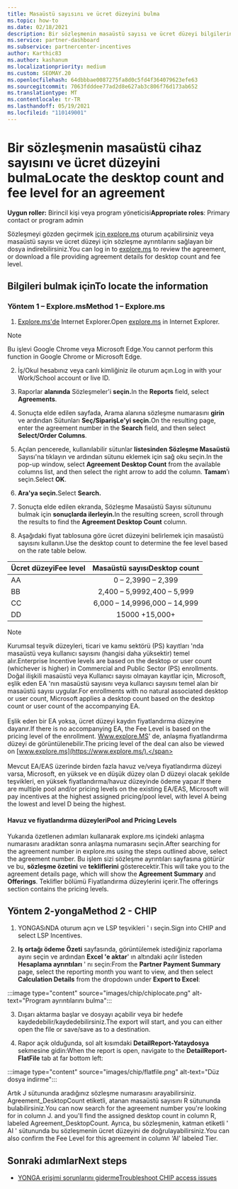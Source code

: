 ```yaml
---
title: Masaüstü sayısını ve ücret düzeyini bulma
ms.topic: how-to
ms.date: 02/18/2021
description: Bir sözleşmenin masaüstü sayısı ve ücret düzeyi bilgilerini bulmak için Channel Incentives platformunu (CHIP) kullanmayı öğrenin.
ms.service: partner-dashboard
ms.subservice: partnercenter-incentives
author: Karthic83
ms.author: kashanum
ms.localizationpriority: medium
ms.custom: SEOMAY.20
ms.openlocfilehash: 64dbbbae0087275fa8d0c5fd4f364079623efe63
ms.sourcegitcommit: 7063fdddee77ad2d8e627ab3c806f76d173ab652
ms.translationtype: MT
ms.contentlocale: tr-TR
ms.lasthandoff: 05/19/2021
ms.locfileid: "110149001"
---
```

# <a name="locate-the-desktop-count-and-fee-level-for-an-agreement"></a><span data-ttu-id="6d6f4-103">Bir sözleşmenin masaüstü cihaz sayısını ve ücret düzeyini bulma</span><span class="sxs-lookup"><span data-stu-id="6d6f4-103">Locate the desktop count and fee level for an agreement</span></span>

<span data-ttu-id="6d6f4-104">**Uygun roller:** Birincil kişi veya program yöneticisi</span><span class="sxs-lookup"><span data-stu-id="6d6f4-104">**Appropriate roles**: Primary contact or program admin</span></span>

<span data-ttu-id="6d6f4-105">Sözleşmeyi gözden geçirmek [için explore.ms](https://www.explore.ms/) oturum açabilirsiniz veya masaüstü sayısı ve ücret düzeyi için sözleşme ayrıntılarını sağlayan bir dosya indirebilirsiniz.</span><span class="sxs-lookup"><span data-stu-id="6d6f4-105">You can log in to [explore.ms](https://www.explore.ms/) to review the agreement, or download a file providing agreement details for desktop count and fee level.</span></span>

## <a name="to-locate-the-information"></a><span data-ttu-id="6d6f4-106">Bilgileri bulmak için</span><span class="sxs-lookup"><span data-stu-id="6d6f4-106">To locate the information</span></span>

### <a name="method-1--explorems"></a><span data-ttu-id="6d6f4-107">Yöntem 1 – Explore.ms</span><span class="sxs-lookup"><span data-stu-id="6d6f4-107">Method 1 – Explore.ms</span></span>

1. <span data-ttu-id="6d6f4-108">[Explore.ms'de](https://www.explore.ms/) Internet Explorer.</span><span class="sxs-lookup"><span data-stu-id="6d6f4-108">Open [explore.ms](https://www.explore.ms/) in Internet Explorer.</span></span> 

>[!Note]
><span data-ttu-id="6d6f4-109">Bu işlevi Google Chrome veya Microsoft Edge.</span><span class="sxs-lookup"><span data-stu-id="6d6f4-109">You cannot perform this function in Google Chrome or Microsoft Edge.</span></span>

2. <span data-ttu-id="6d6f4-110">İş/Okul hesabınız veya canlı kimliğiniz ile oturum açın.</span><span class="sxs-lookup"><span data-stu-id="6d6f4-110">Log in with your Work/School account or live ID.</span></span>  

3. <span data-ttu-id="6d6f4-111">Raporlar **alanında** Sözleşmeler'i **seçin.**</span><span class="sxs-lookup"><span data-stu-id="6d6f4-111">In the **Reports** field, select **Agreements**.</span></span>

4. <span data-ttu-id="6d6f4-112">Sonuçta elde edilen sayfada, Arama alanına sözleşme numarasını **girin** ve ardından Sütunları **Seç/SiparişLe'yi seçin.**</span><span class="sxs-lookup"><span data-stu-id="6d6f4-112">On the resulting page, enter the agreement number in the **Search** field, and then select **Select/Order Columns**.</span></span>

5. <span data-ttu-id="6d6f4-113">Açılan pencerede, kullanılabilir sütunlar **listesinden Sözleşme Masaüstü** Sayısı'na tıklayın ve ardından sütunu eklemek için sağ oku seçin.</span><span class="sxs-lookup"><span data-stu-id="6d6f4-113">In the pop-up window, select **Agreement Desktop Count** from the available columns list, and then select the right arrow to add the column.</span></span> <span data-ttu-id="6d6f4-114">**Tamam**’ı seçin.</span><span class="sxs-lookup"><span data-stu-id="6d6f4-114">Select **OK**.</span></span>

6. <span data-ttu-id="6d6f4-115">**Ara'ya seçin.**</span><span class="sxs-lookup"><span data-stu-id="6d6f4-115">Select **Search.**</span></span>

7. <span data-ttu-id="6d6f4-116">Sonuçta elde edilen ekranda, Sözleşme Masaüstü Sayısı sütununu bulmak için **sonuçlarda ilerleyin.**</span><span class="sxs-lookup"><span data-stu-id="6d6f4-116">In the resulting screen, scroll through the results to find the **Agreement Desktop Count** column.</span></span> 

8. <span data-ttu-id="6d6f4-117">Aşağıdaki fiyat tablosuna göre ücret düzeyini belirlemek için masaüstü sayısını kullanın.</span><span class="sxs-lookup"><span data-stu-id="6d6f4-117">Use the desktop count to determine the fee level based on the rate table below.</span></span>  

| <span data-ttu-id="6d6f4-118">Ücret düzeyi</span><span class="sxs-lookup"><span data-stu-id="6d6f4-118">Fee level</span></span> | <span data-ttu-id="6d6f4-119">Masaüstü sayısı</span><span class="sxs-lookup"><span data-stu-id="6d6f4-119">Desktop count</span></span> |
| ------ | :-----------: |
|  <span data-ttu-id="6d6f4-120">A</span><span class="sxs-lookup"><span data-stu-id="6d6f4-120">A</span></span> | <span data-ttu-id="6d6f4-121">0 – 2,399</span><span class="sxs-lookup"><span data-stu-id="6d6f4-121">0 – 2,399</span></span>    |
|  <span data-ttu-id="6d6f4-122">B</span><span class="sxs-lookup"><span data-stu-id="6d6f4-122">B</span></span> | <span data-ttu-id="6d6f4-123">2,400 – 5,999</span><span class="sxs-lookup"><span data-stu-id="6d6f4-123">2,400 – 5,999</span></span>    |
|  <span data-ttu-id="6d6f4-124">C</span><span class="sxs-lookup"><span data-stu-id="6d6f4-124">C</span></span> | <span data-ttu-id="6d6f4-125">6,000 – 14,999</span><span class="sxs-lookup"><span data-stu-id="6d6f4-125">6,000 – 14,999</span></span>    |
|  <span data-ttu-id="6d6f4-126">D</span><span class="sxs-lookup"><span data-stu-id="6d6f4-126">D</span></span> | <span data-ttu-id="6d6f4-127">15000 +</span><span class="sxs-lookup"><span data-stu-id="6d6f4-127">15,000+</span></span>   |

>[!NOTE]
><span data-ttu-id="6d6f4-128">Kurumsal teşvik düzeyleri, ticari ve kamu sektörü (PS) kayıtları 'nda masaüstü veya kullanıcı sayısını (hangisi daha yüksektir) temel alır.</span><span class="sxs-lookup"><span data-stu-id="6d6f4-128">Enterprise Incentive levels are based on the desktop or user count (whichever is higher) in Commercial and Public Sector (PS) enrollments.</span></span> <span data-ttu-id="6d6f4-129">Doğal ilişkili masaüstü veya Kullanıcı sayısı olmayan kayıtlar için, Microsoft, eşlik eden EA 'nın masaüstü sayısını veya kullanıcı sayısını temel alan bir masaüstü sayısı uygular.</span><span class="sxs-lookup"><span data-stu-id="6d6f4-129">For enrollments with no natural associated desktop or user count, Microsoft applies a desktop count based on the desktop count or user count of the accompanying EA.</span></span> <br><br><span data-ttu-id="6d6f4-130">Eşlik eden bir EA yoksa, ücret düzeyi kaydın fiyatlandırma düzeyine dayanır.</span><span class="sxs-lookup"><span data-stu-id="6d6f4-130">If there is no accompanying EA, the Fee Level is based on the pricing level of the enrollment.</span></span> <span data-ttu-id="6d6f4-131">[Www.explore.MS](https://www.explore.ms/)' de, anlaşma fiyatlandırma düzeyi de görüntülenebilir.</span><span class="sxs-lookup"><span data-stu-id="6d6f4-131">The pricing level of the deal can also be viewed on [www.explore.ms](https://www.explore.ms/).</span></span> <br><br><span data-ttu-id="6d6f4-132">Mevcut EA/EAS üzerinde birden fazla havuz ve/veya fiyatlandırma düzeyi varsa, Microsoft, en yüksek ve en düşük düzey olan D düzeyi olacak şekilde teşvikleri, en yüksek fiyatlandırma/havuz düzeyinde ödeme yapar.</span><span class="sxs-lookup"><span data-stu-id="6d6f4-132">If there are multiple pool and/or pricing levels on the existing EA/EAS,  Microsoft will pay incentives at the highest assigned pricing/pool level, with level A being the lowest and level D being the highest.</span></span>

#### <a name="pool-and-pricing-levels"></a><span data-ttu-id="6d6f4-133">Havuz ve fiyatlandırma düzeyleri</span><span class="sxs-lookup"><span data-stu-id="6d6f4-133">Pool and Pricing Levels</span></span>

<span data-ttu-id="6d6f4-134">Yukarıda özetlenen adımları kullanarak explore.ms içindeki anlaşma numarasını aradıktan sonra anlaşma numarasını seçin.</span><span class="sxs-lookup"><span data-stu-id="6d6f4-134">After searching for the agreement number in explore.ms using the steps outlined above, select the agreement number.</span></span> <span data-ttu-id="6d6f4-135">Bu işlem sizi sözleşme ayrıntıları sayfasına götürür ve bu, **sözleşme özetini** ve **tekliflerini** gösterecektir.</span><span class="sxs-lookup"><span data-stu-id="6d6f4-135">This will take you to the agreement details page, which will show the **Agreement Summary** and **Offerings**.</span></span> <span data-ttu-id="6d6f4-136">Teklifler bölümü Fiyatlandırma düzeylerini içerir.</span><span class="sxs-lookup"><span data-stu-id="6d6f4-136">The offerings section contains the pricing levels.</span></span>

## <a name="method-2---chip"></a><span data-ttu-id="6d6f4-137">Yöntem 2-yonga</span><span class="sxs-lookup"><span data-stu-id="6d6f4-137">Method 2 - CHIP</span></span>

1. <span data-ttu-id="6d6f4-138">YONGASıNDA oturum açın ve LSP teşvikleri ' ı seçin.</span><span class="sxs-lookup"><span data-stu-id="6d6f4-138">Sign into CHIP and select LSP Incentives.</span></span>

2. <span data-ttu-id="6d6f4-139">**Iş ortağı ödeme Özeti** sayfasında, görüntülemek istediğiniz raporlama ayını seçin ve ardından **Excel 'e aktar**' ın altındaki açılır listeden **Hesaplama ayrıntıları** ' nı seçin:</span><span class="sxs-lookup"><span data-stu-id="6d6f4-139">From the **Partner Payment Summary** page, select the reporting month you want to view, and then select **Calculation Details** from the dropdown under **Export to Excel**:</span></span>

:::image type="content" source="images/chip/chiplocate.png" alt-text="Program ayrıntılarını bulma":::

3. <span data-ttu-id="6d6f4-141">Dışarı aktarma başlar ve dosyayı açabilir veya bir hedefe kaydedebilir/kaydedebilirsiniz.</span><span class="sxs-lookup"><span data-stu-id="6d6f4-141">The export will start, and you can either open the file or save/save as to a destination.</span></span>

4. <span data-ttu-id="6d6f4-142">Rapor açık olduğunda, sol alt kısımdaki **DetailReport-Yataydosya** sekmesine gidin:</span><span class="sxs-lookup"><span data-stu-id="6d6f4-142">When the report is open, navigate to the **DetailReport-FlatFile** tab at far bottom left:</span></span>

:::image type="content" source="images/chip/flatfile.png" alt-text="Düz dosya indirme":::

<span data-ttu-id="6d6f4-144">Artık J sütununda aradığınız sözleşme numarasını arayabilirsiniz. Agreement_DesktopCount etiketli, atanan masaüstü sayısını R sütununda bulabilirsiniz.</span><span class="sxs-lookup"><span data-stu-id="6d6f4-144">You can now search for the agreement number you're looking for in column J. and you'll find the assigned desktop count in column R, labeled Agreement_DesktopCount.</span></span> <span data-ttu-id="6d6f4-145">Ayrıca, bu sözleşmenin, katman etiketli ' AI ' sütununda bu sözleşmenin ücret düzeyini de doğrulayabilirsiniz.</span><span class="sxs-lookup"><span data-stu-id="6d6f4-145">You can also confirm the Fee Level for this agreement in column ‘AI’ labeled Tier.</span></span>

## <a name="next-steps"></a><span data-ttu-id="6d6f4-146">Sonraki adımlar</span><span class="sxs-lookup"><span data-stu-id="6d6f4-146">Next steps</span></span>

- [<span data-ttu-id="6d6f4-147">YONGA erişimi sorunlarını giderme</span><span class="sxs-lookup"><span data-stu-id="6d6f4-147">Troubleshoot CHIP access issues</span></span>](chip-access-trouble.md)
